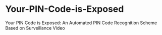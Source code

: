 # Your-PIN-Code-is-Exposed
Your PIN Code is Exposed: An Automated PIN Code Recognition Scheme Based on Surveillance Video
